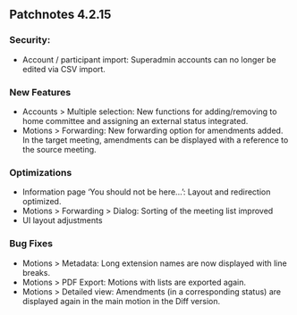 ## Patchnotes 4.2.15

### Security:
- Account / participant import: Superadmin accounts can no longer be edited via CSV import.

### New Features
- Accounts > Multiple selection: New functions for adding/removing to home committee and assigning an external status integrated.
- Motions > Forwarding: New forwarding option for amendments added. In the target meeting, amendments can be displayed with a reference to the source meeting.

### Optimizations
- Information page ‘You should not be here...’: Layout and redirection optimized.
- Motions > Forwarding > Dialog: Sorting of the meeting list improved
- UI layout adjustments

### Bug Fixes
- Motions > Metadata: Long extension names are now displayed with line breaks.
- Motions > PDF Export: Motions with lists are exported again.
- Motions > Detailed view: Amendments (in a corresponding status) are displayed again in the main motion in the Diff version.

